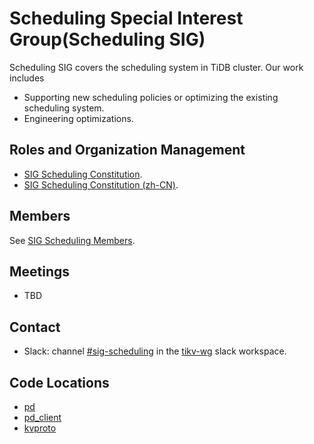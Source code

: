 # Scheduling Special Interest Group(Scheduling SIG)

Scheduling SIG covers the scheduling system in TiDB cluster. Our work includes

- Supporting new scheduling policies or optimizing the existing scheduling system.
- Engineering optimizations.

## Roles and Organization Management

- [SIG Scheduling Constitution](./constitution.md).
- [SIG Scheduling Constitution (zh-CN)](./constitution-zh_CN.md).

## Members

See [SIG Scheduling Members](./membership.md).

## Meetings

- TBD

## Contact

- Slack: channel [#sig-scheduling](https://slack.tidb.io/invite?team=tikv-wg&channel=sig-scheduling&ref=pingcap-community) in the [tikv-wg](https://app.slack.com/client/TDE5RV3FF) slack workspace.

## Code Locations

- [pd](https://github.com/tikv/pd)
- [pd_client](https://github.com/tikv/tikv/tree/master/components/pd_client)
- [kvproto](https://github.com/pingcap/kvproto)
